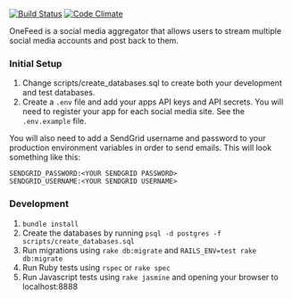 [![Build Status](https://travis-ci.org/nburt/one_feed.svg?branch=master)](https://travis-ci.org/nburt/one_feed)
[![Code Climate](https://codeclimate.com/github/nburt/one_feed.png)](https://codeclimate.com/github/nburt/one_feed)

OneFeed is a social media aggregator that allows users to stream multiple social media accounts and post back to them.

### Initial Setup

1. Change scripts/create_databases.sql to create both your development and test databases.
1. Create a `.env` file and add your apps API keys and API secrets. You will need to register your app for each social media site. See the `.env.example` file.

You will also need to add a SendGrid username and password to your production environment variables in order to send emails. This will look something like this:

```
SENDGRID_PASSWORD:<YOUR SENDGRID PASSWORD>
SENDGRID_USERNAME:<YOUR SENDGRID USERNAME>
```

### Development

1. `bundle install`
1. Create the databases by running `psql -d postgres -f scripts/create_databases.sql`
1. Run migrations using `rake db:migrate` and `RAILS_ENV=test rake db:migrate`
1. Run Ruby tests using `rspec` or `rake spec`
1. Run Javascript tests using `rake jasmine` and opening your browser to localhost:8888

